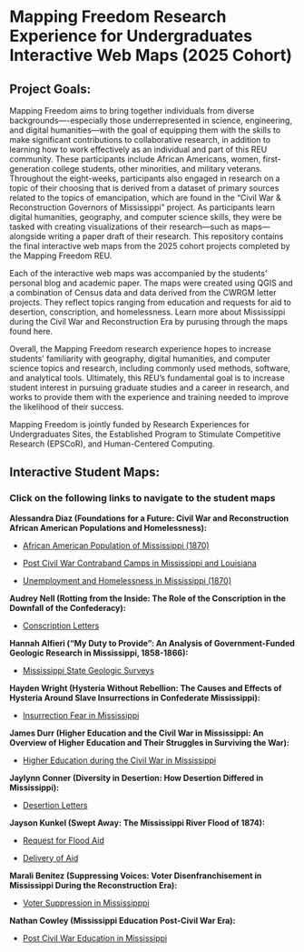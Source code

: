 # Mapping Freedom Research Experience for Undergraduates Interactive Web Maps (2025 Cohort)

## Project Goals:

Mapping Freedom aims to bring together individuals from diverse backgrounds—-especially those underrepresented in science, engineering, and digital humanities—with the goal of equipping them with the skills to make significant contributions to collaborative research, in addition to learning how to work effectively as an individual and part of this REU community. These participants include African Americans, women, first-generation college students, other minorities, and military veterans. Throughout the eight-weeks, participants also engaged in research on a topic of their choosing that is derived from a dataset of primary sources related to the topics of emancipation, which are found in the “Civil War & Reconstruction Governors of Mississippi” project. As participants learn digital humanities, geography, and computer science skills, they were be tasked with creating visualizations of their research—such as maps—alongside writing a paper draft of their research. This repository contains the final interactive web maps from the 2025 cohort projects completed by the Mapping Freedom REU.

Each of the interactive web maps was accompanied by the students' personal blog and academic paper. The maps were created using QGIS and a combination of Census data and data derived from the CWRGM letter projects. They reflect topics ranging from education and requests for aid to desertion, conscription, and homelessness.  Learn more about Mississippi during the Civil War and Reconstruction Era by purusing through the maps found here. 

Overall, the Mapping Freedom research experience hopes to increase students' familiarity with geography, digital humanities, and computer science topics and research, including commonly used methods, software, and analytical tools. Ultimately, this REU’s fundamental goal is to increase student interest in pursuing graduate studies and a career in research, and works to provide them with the experience and training needed to improve the likelihood of their success.

Mapping Freedom is jointly funded by Research Experiences for Undergraduates Sites, the Established Program to Stimulate Competitive Research (EPSCoR), and Human-Centered Computing.

## Interactive Student Maps:
### Click on the following links to navigate to the student maps

**Alessandra Diaz (Foundations for a Future: Civil War and Reconstruction African American Populations and Homelessness):** 

- [African American Population of Mississippi (1870)](https://mappingfreedom-reu.github.io/Cohort_2025_WebMaps/Alessandra_Diaz_Contraband_Camps/African_American_Population) 
    
- [Post Civil War Contraband Camps in Mississippi and Louisiana](https://mappingfreedom-reu.github.io/Cohort_2025_WebMaps/Alessandra_Diaz_Contraband_Camps/Contraband_Camps) 
    
- [Unemployment and Homelessness in Mississippi (1870)](https://mappingfreedom-reu.github.io/Cohort_2025_WebMaps/Alessandra_Diaz_Contraband_Camps/Unemployment_and_Homelessness)


**Audrey Nell (Rotting from the Inside: The Role of the Conscription in the Downfall of the Confederacy):** 

- [Conscription Letters](https://mappingfreedom-reu.github.io/Cohort_2025_WebMaps/Audrey_Nell_Conscription)


**Hannah Alfieri (“My Duty to Provide”: An Analysis of Government-Funded Geologic Research in Mississippi, 1858-1866):** 

- [Mississippi State Geologic Surveys](https://mappingfreedom-reu.github.io/Cohort_2025_WebMaps/Hannah_Alfieri_MS_State_Geology_Surveys)


**Hayden Wright (Hysteria Without Rebellion: The Causes and Effects of Hysteria Around Slave Insurrections in Confederate Mississippi):** 

- [Insurrection Fear in Mississippi](https://mappingfreedom-reu.github.io/Cohort_2025_WebMaps/Hayden_Wright_Insurrection_Letters)


**James Durr (Higher Education and the Civil War in Mississippi: An Overview of Higher Education and Their Struggles in Surviving the War):** 

- [Higher Education during the Civil War in Mississippi](https://mappingfreedom-reu.github.io/Cohort_2025_WebMaps/James_Durr_Higher_Education)


**Jaylynn Conner (Diversity in Desertion: ​How Desertion Differed in Mississippi​):** 

- [Desertion Letters](https://mappingfreedom-reu.github.io/Cohort_2025_WebMaps/Jaylynn_Connor_Deserters)


**Jayson Kunkel (Swept Away: The Mississippi River Flood of 1874):** 

- [Request for Flood Aid](https://mappingfreedom-reu.github.io/Cohort_2025_WebMaps/Jayson_Kunkel_Flood_of_1874_Aid/Flood_Aid_Requests)

- [Delivery of Aid](https://mappingfreedom-reu.github.io/Cohort_2025_WebMaps/Jayson_Kunkel_Flood_of_1874_Aid/Flood_Aid_Deliveries)


**Marali Benitez (Suppressing Voices: Voter Disenfranchisement in Mississippi During the Reconstruction Era​):** 

- [Voter Suppression in Mississipppi](https://mappingfreedom-reu.github.io/Cohort_2025_WebMaps/Marali_Benitez_Voter_Suppression)


**Nathan Cowley (Mississippi Education Post-Civil War Era​​):** 

- [Post Civil War Education in Mississippi](https://mappingfreedom-reu.github.io/Cohort_2025_WebMaps/Nathan_Cowley_Mississippi_Schools_1870)
